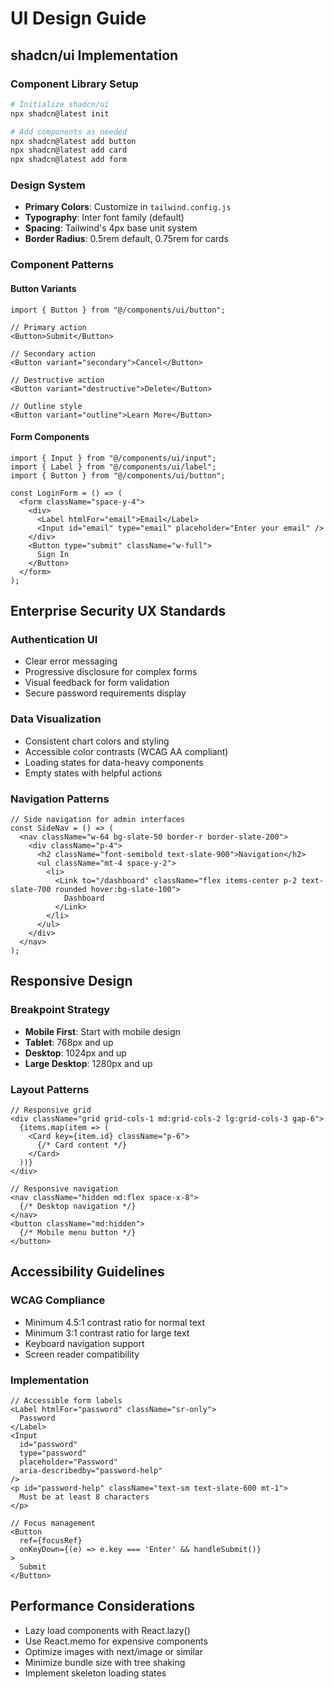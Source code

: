 # UI Design Guide

## shadcn/ui Implementation

### Component Library Setup
```bash
# Initialize shadcn/ui
npx shadcn@latest init

# Add components as needed
npx shadcn@latest add button
npx shadcn@latest add card
npx shadcn@latest add form
```

### Design System
- **Primary Colors**: Customize in `tailwind.config.js`
- **Typography**: Inter font family (default)
- **Spacing**: Tailwind's 4px base unit system
- **Border Radius**: 0.5rem default, 0.75rem for cards

### Component Patterns

#### Button Variants
```tsx
import { Button } from "@/components/ui/button";

// Primary action
<Button>Submit</Button>

// Secondary action
<Button variant="secondary">Cancel</Button>

// Destructive action
<Button variant="destructive">Delete</Button>

// Outline style
<Button variant="outline">Learn More</Button>
```

#### Form Components
```tsx
import { Input } from "@/components/ui/input";
import { Label } from "@/components/ui/label";
import { Button } from "@/components/ui/button";

const LoginForm = () => (
  <form className="space-y-4">
    <div>
      <Label htmlFor="email">Email</Label>
      <Input id="email" type="email" placeholder="Enter your email" />
    </div>
    <Button type="submit" className="w-full">
      Sign In
    </Button>
  </form>
);
```

## Enterprise Security UX Standards

### Authentication UI
- Clear error messaging
- Progressive disclosure for complex forms
- Visual feedback for form validation
- Secure password requirements display

### Data Visualization
- Consistent chart colors and styling
- Accessible color contrasts (WCAG AA compliant)
- Loading states for data-heavy components
- Empty states with helpful actions

### Navigation Patterns
```tsx
// Side navigation for admin interfaces
const SideNav = () => (
  <nav className="w-64 bg-slate-50 border-r border-slate-200">
    <div className="p-4">
      <h2 className="font-semibold text-slate-900">Navigation</h2>
      <ul className="mt-4 space-y-2">
        <li>
          <Link to="/dashboard" className="flex items-center p-2 text-slate-700 rounded hover:bg-slate-100">
            Dashboard
          </Link>
        </li>
      </ul>
    </div>
  </nav>
);
```

## Responsive Design

### Breakpoint Strategy
- **Mobile First**: Start with mobile design
- **Tablet**: 768px and up
- **Desktop**: 1024px and up
- **Large Desktop**: 1280px and up

### Layout Patterns
```tsx
// Responsive grid
<div className="grid grid-cols-1 md:grid-cols-2 lg:grid-cols-3 gap-6">
  {items.map(item => (
    <Card key={item.id} className="p-6">
      {/* Card content */}
    </Card>
  ))}
</div>

// Responsive navigation
<nav className="hidden md:flex space-x-8">
  {/* Desktop navigation */}
</nav>
<button className="md:hidden">
  {/* Mobile menu button */}
</button>
```

## Accessibility Guidelines

### WCAG Compliance
- Minimum 4.5:1 contrast ratio for normal text
- Minimum 3:1 contrast ratio for large text
- Keyboard navigation support
- Screen reader compatibility

### Implementation
```tsx
// Accessible form labels
<Label htmlFor="password" className="sr-only">
  Password
</Label>
<Input
  id="password"
  type="password"
  placeholder="Password"
  aria-describedby="password-help"
/>
<p id="password-help" className="text-sm text-slate-600 mt-1">
  Must be at least 8 characters
</p>

// Focus management
<Button
  ref={focusRef}
  onKeyDown={(e) => e.key === 'Enter' && handleSubmit()}
>
  Submit
</Button>
```

## Performance Considerations
- Lazy load components with React.lazy()
- Use React.memo for expensive components
- Optimize images with next/image or similar
- Minimize bundle size with tree shaking
- Implement skeleton loading states